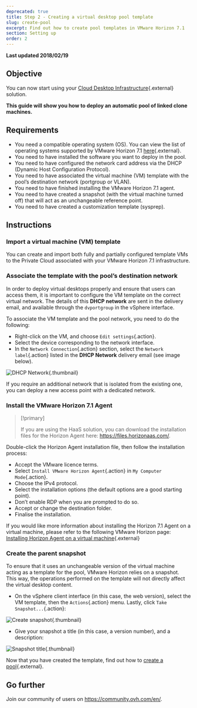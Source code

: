 ```yaml
---
deprecated: true
title: Step 2 - Creating a virtual desktop pool template
slug: create-pool
excerpt: Find out how to create pool templates in VMware Horizon 7.1
section: Setting up
order: 2
---
```


**Last updated 2018/02/19**

## Objective

You can now start using your [Cloud Desktop Infrastructure](https://www.ovh.com/lt/cloud/cloud-desktop/infrastructure/){.external} solution.

**This guide will show you how to deploy an automatic pool of linked clone machines.**


## Requirements

- You need a compatible operating system (OS). You can view the list of operating systems supported by VMware Horizon 7.1 [here](https://pubs.vmware.com/horizon-7-view/index.jsp?topic=%2Fcom.vmware.horizon-view.installation.doc%2FGUID-B45E1464-92B1-4AA8-B4BB-AD59EDF98530.html){.external}.
- You need to have installed the software you want to deploy in the pool.
- You need to have configured the network card address via the DHCP (Dynamic Host Configuration Protocol).
- You need to have associated the virtual machine (VM) template with the pool’s destination network (portgroup or VLAN).
- You need to have finished installing the VMware Horizon 7.1 agent.
- You need to have created a snapshot (with the virtual machine turned off) that will act as an unchangeable reference point.  
- You need to have created a customization template (sysprep). 


## Instructions

### Import a virtual machine (VM) template


You can create and import both fully and partially configured template VMs to the Private Cloud associated with your VMware Horizon 7.1 infrastructure.


### Associate the template with the pool’s destination network

In order to deploy virtual desktops properly and ensure that users can access them, it is important to configure the VM template on the correct virtual network. The details of this **DHCP network** are sent in the delivery email, and available through the `dvportgroup` in the vSphere interface.

To associate the VM template and the pool network, you need to do the following:

- Right-click on the VM, and choose `Edit settings`{.action}.
- Select the device corresponding to the network interface.
- In the `Network Connection`{.action} section, select the `Network label`{.action} listed in the **DHCP Network** delivery email (see image below).

![DHCP Network](images/1200.png){.thumbnail}

If you require an additional network that is isolated from the existing one, you can deploy a new access point with a dedicated network.


### Install the VMware Horizon 7.1 Agent

> [!primary]
>
> If you are using the HaaS solution, you can download the installation files for the Horizon Agent here: <https://files.horizonaas.com/>.
> 

Double-click the Horizon Agent installation file, then follow the installation process:

- Accept the VMware licence terms.
- Select `Install VMware Horizon Agent`{.action} in `My Computer Mode`{.action}.
- Choose the IPv4 protocol.
- Select the installation options (the default options are a good starting point).
- Don’t enable RDP when you are prompted to do so.
- Accept or change the destination folder.
- Finalise the installation.

If you would like more information about installing the Horizon 7.1 Agent on a virtual machine, please refer to the following VMware Horizon page: [Installing Horizon Agent on a virtual machine](http://pubs.vmware.com/horizon-7-view/index.jsp?topic=%2Fcom.vmware.horizon-view.desktops.doc%2FGUID-1F2D0C6E-6379-4B52-A7EA-C1EF09CE2F9B.html){.external}


### Create the parent snapshot

To ensure that it uses an unchangeable version of the virtual machine acting as a template for the pool, VMware Horizon relies on a snapshot. This way, the operations performed on the template will not directly affect the virtual desktop content.

- On the vSphere client interface (in this case, the web version), select the VM template, then the `Actions`{.action} menu. Lastly, click `Take Snapshot...`{.action}:

![Create snapshot](images/1201.png){.thumbnail}

- Give your snapshot a title (in this case, a version number), and a description:

![Snapshot title](images/1202.png){.thumbnail}

Now that you have created the template, find out how to [create a pool](https://docs.ovh.com/lt/cloud-desktop-infrastructure/how-to-create-pool/){.external}.

## Go further

Join our community of users on <https://community.ovh.com/en/>.